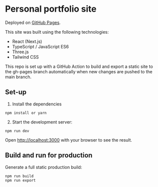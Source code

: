 # Personal portfolio site

Deployed on [GitHub Pages](https://flaslam.github.io/).

This site was built using the following technologies:

- React (Next.js)
- TypeScript / JavaScript ES6
- Three.js
- Tailwind CSS

This repo is set up with a GitHub Action to build and export a static site to the gh-pages branch automatically when new changes are pushed to the main branch.

## Set-up

1. Install the dependencies

```
npm install or yarn
```

2. Start the development server:

```
npm run dev
```

Open [http://localhost:3000](http://localhost:3000) with your browser to see the result.

## Build and run for production

Generate a full static production build:

```
npm run build
npm run export
```
